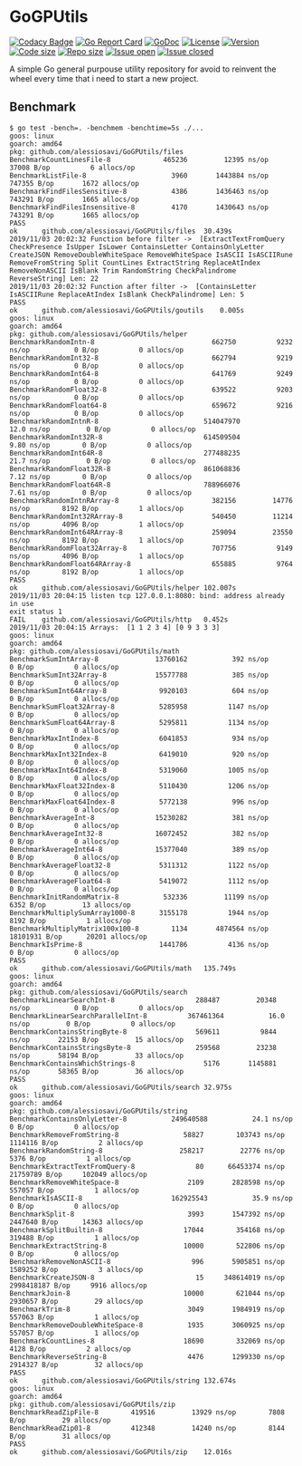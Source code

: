 # GoGPUtils

[![Codacy Badge](https://api.codacy.com/project/badge/Grade/86513a2282374f87a813110db86f018b)](https://www.codacy.com/manual/alessiosavi/GoGPUtils?utm_source=github.com&amp;utm_medium=referral&amp;utm_content=alessiosavi/GoGPUtils&amp;utm_campaign=Badge_Grade)
[![Go Report Card](https://goreportcard.com/badge/github.com/alessiosavi/GoGPUtils)](https://goreportcard.com/report/github.com/alessiosavi/GoGPUtils) [![GoDoc](https://godoc.org/github.com/alessiosavi/GoGPUtils?status.svg)](https://godoc.org/github.com/alessiosavi/GoGPUtils) [![License](https://img.shields.io/github/license/alessiosavi/GoGPUtils)](https://img.shields.io/github/license/alessiosavi/GoGPUtils) [![Version](https://img.shields.io/github/v/tag/alessiosavi/GoGPUtils)](https://img.shields.io/github/v/tag/alessiosavi/GoGPUtils) [![Code size](https://img.shields.io/github/languages/code-size/alessiosavi/GoGPUtils)](https://img.shields.io/github/languages/code-size/alessiosavi/GoGPUtils) [![Repo size](https://img.shields.io/github/repo-size/alessiosavi/GoGPUtils)](https://img.shields.io/github/repo-size/alessiosavi/GoGPUtils) [![Issue open](https://img.shields.io/github/issues/alessiosavi/GoGPUtils)](https://img.shields.io/github/issues/alessiosavi/GoGPUtils)
[![Issue closed](https://img.shields.io/github/issues-closed/alessiosavi/GoGPUtils)](https://img.shields.io/github/issues-closed/alessiosavi/GoGPUtils)

A simple Go general purpouse utility repository for avoid to reinvent the wheel every time that i need to start a new project.

## Benchmark

```text
$ go test -bench=. -benchmem -benchtime=5s ./...
goos: linux
goarch: amd64
pkg: github.com/alessiosavi/GoGPUtils/files
BenchmarkCountLinesFile-8         	  465236	     12395 ns/op	   37008 B/op	       6 allocs/op
BenchmarkListFile-8               	    3960	   1443884 ns/op	  747355 B/op	    1672 allocs/op
BenchmarkFindFilesSensitive-8     	    4386	   1436463 ns/op	  743291 B/op	    1665 allocs/op
BenchmarkFindFilesInsensitive-8   	    4170	   1430643 ns/op	  743291 B/op	    1665 allocs/op
PASS
ok  	github.com/alessiosavi/GoGPUtils/files	30.439s
2019/11/03 20:02:32 Function before filter ->  [ExtractTextFromQuery CheckPresence IsUpper IsLower ContainsLetter ContainsOnlyLetter CreateJSON RemoveDoubleWhiteSpace RemoveWhiteSpace IsASCII IsASCIIRune RemoveFromString Split CountLines ExtractString ReplaceAtIndex RemoveNonASCII IsBlank Trim RandomString CheckPalindrome ReverseString] Len: 22
2019/11/03 20:02:32 Function after filter ->  [ContainsLetter IsASCIIRune ReplaceAtIndex IsBlank CheckPalindrome] Len: 5
PASS
ok  	github.com/alessiosavi/GoGPUtils/goutils	0.005s
goos: linux
goarch: amd64
pkg: github.com/alessiosavi/GoGPUtils/helper
BenchmarkRandomIntn-8                       	  662750	      9232 ns/op	       0 B/op	       0 allocs/op
BenchmarkRandomInt32-8                      	  662794	      9219 ns/op	       0 B/op	       0 allocs/op
BenchmarkRandomInt64-8                      	  641769	      9249 ns/op	       0 B/op	       0 allocs/op
BenchmarkRandomFloat32-8                    	  639522	      9203 ns/op	       0 B/op	       0 allocs/op
BenchmarkRandomFloat64-8                    	  659672	      9216 ns/op	       0 B/op	       0 allocs/op
BenchmarkRandomIntnR-8                      	514047970	        12.0 ns/op	       0 B/op	       0 allocs/op
BenchmarkRandomInt32R-8                     	614509504	         9.80 ns/op	       0 B/op	       0 allocs/op
BenchmarkRandomInt64R-8                     	277488235	        21.7 ns/op	       0 B/op	       0 allocs/op
BenchmarkRandomFloat32R-8                   	861068836	         7.12 ns/op	       0 B/op	       0 allocs/op
BenchmarkRandomFloat64R-8                   	788966076	         7.61 ns/op	       0 B/op	       0 allocs/op
BenchmarkRandomIntnRArray-8                 	  382156	     14776 ns/op	    8192 B/op	       1 allocs/op
BenchmarkRandomInt32RArray-8                	  540450	     11214 ns/op	    4096 B/op	       1 allocs/op
BenchmarkRandomInt64RArray-8                	  259094	     23550 ns/op	    8192 B/op	       1 allocs/op
BenchmarkRandomFloat32Array-8               	  707756	      9149 ns/op	    4096 B/op	       1 allocs/op
BenchmarkRandomFloat64RArray-8              	  655885	      9764 ns/op	    8192 B/op	       1 allocs/op
PASS
ok  	github.com/alessiosavi/GoGPUtils/helper	102.007s
2019/11/03 20:04:15 listen tcp 127.0.0.1:8080: bind: address already in use
exit status 1
FAIL	github.com/alessiosavi/GoGPUtils/http	0.452s
2019/11/03 20:04:15 Arrays:  [1 1 2 3 4] [0 9 3 3 3]
goos: linux
goarch: amd64
pkg: github.com/alessiosavi/GoGPUtils/math
BenchmarkSumIntArray-8             	13760162	       392 ns/op	       0 B/op	       0 allocs/op
BenchmarkSumInt32Array-8           	15577788	       385 ns/op	       0 B/op	       0 allocs/op
BenchmarkSumInt64Array-8           	 9920103	       604 ns/op	       0 B/op	       0 allocs/op
BenchmarkSumFloat32Array-8         	 5285958	      1147 ns/op	       0 B/op	       0 allocs/op
BenchmarkSumFloat64Array-8         	 5295811	      1134 ns/op	       0 B/op	       0 allocs/op
BenchmarkMaxIntIndex-8             	 6041853	       934 ns/op	       0 B/op	       0 allocs/op
BenchmarkMaxInt32Index-8           	 6419010	       920 ns/op	       0 B/op	       0 allocs/op
BenchmarkMaxInt64Index-8           	 5319060	      1005 ns/op	       0 B/op	       0 allocs/op
BenchmarkMaxFloat32Index-8         	 5110430	      1206 ns/op	       0 B/op	       0 allocs/op
BenchmarkMaxFloat64Index-8         	 5772138	       996 ns/op	       0 B/op	       0 allocs/op
BenchmarkAverageInt-8              	15230282	       381 ns/op	       0 B/op	       0 allocs/op
BenchmarkAverageInt32-8            	16072452	       382 ns/op	       0 B/op	       0 allocs/op
BenchmarkAverageInt64-8            	15377040	       389 ns/op	       0 B/op	       0 allocs/op
BenchmarkAverageFloat32-8          	 5311312	      1122 ns/op	       0 B/op	       0 allocs/op
BenchmarkAverageFloat64-8          	 5419072	      1112 ns/op	       0 B/op	       0 allocs/op
BenchmarkInitRandomMatrix-8        	  532336	     11199 ns/op	    6352 B/op	      13 allocs/op
BenchmarkMultiplySumArray1000-8    	 3155178	      1944 ns/op	    8192 B/op	       1 allocs/op
BenchmarkMultiplyMatrix100x100-8   	    1134	   4874564 ns/op	18101931 B/op	   20201 allocs/op
BenchmarkIsPrime-8                 	 1441786	      4136 ns/op	       0 B/op	       0 allocs/op
PASS
ok  	github.com/alessiosavi/GoGPUtils/math	135.749s
goos: linux
goarch: amd64
pkg: github.com/alessiosavi/GoGPUtils/search
BenchmarkLinearSearchInt-8                 	  288487	     20348 ns/op	       0 B/op	       0 allocs/op
BenchmarkLinearSearchParallelInt-8         	367461364	        16.0 ns/op	       0 B/op	       0 allocs/op
BenchmarkContainsStringByte-8              	  569611	      9844 ns/op	   22153 B/op	      15 allocs/op
BenchmarkContainsStringsByte-8             	  259568	     23238 ns/op	   58194 B/op	      33 allocs/op
BenchmarkContainsWhichStrings-8            	    5176	   1145881 ns/op	   58365 B/op	      36 allocs/op
PASS
ok  	github.com/alessiosavi/GoGPUtils/search	32.975s
goos: linux
goarch: amd64
pkg: github.com/alessiosavi/GoGPUtils/string
BenchmarkContainsOnlyLetter-8       	249640588	        24.1 ns/op	       0 B/op	       0 allocs/op
BenchmarkRemoveFromString-8         	   58827	    103743 ns/op	 1114116 B/op	       2 allocs/op
BenchmarkRandomString-8             	  258217	     22776 ns/op	    5376 B/op	       1 allocs/op
BenchmarkExtractTextFromQuery-8     	      80	  66453374 ns/op	21759789 B/op	  102049 allocs/op
BenchmarkRemoveWhiteSpace-8         	    2109	   2828598 ns/op	  557057 B/op	       1 allocs/op
BenchmarkIsASCII-8                  	162925543	        35.9 ns/op	       0 B/op	       0 allocs/op
BenchmarkSplit-8                    	    3993	   1547392 ns/op	 2447640 B/op	   14363 allocs/op
BenchmarkSplitBuiltin-8             	   17044	    354168 ns/op	  319488 B/op	       1 allocs/op
BenchmarkExtractString-8            	   10000	    522806 ns/op	       0 B/op	       0 allocs/op
BenchmarkRemoveNonASCII-8           	     996	   5905851 ns/op	 1589252 B/op	       3 allocs/op
BenchmarkCreateJSON-8               	      15	 348614019 ns/op	2998418187 B/op	    9916 allocs/op
BenchmarkJoin-8                     	   10000	    621044 ns/op	 2930657 B/op	      29 allocs/op
BenchmarkTrim-8                     	    3049	   1984919 ns/op	  557063 B/op	       1 allocs/op
BenchmarkRemoveDoubleWhiteSpace-8   	    1935	   3060925 ns/op	  557057 B/op	       1 allocs/op
BenchmarkCountLines-8               	   18690	    332069 ns/op	    4128 B/op	       2 allocs/op
BenchmarkReverseString-8            	    4476	   1299330 ns/op	 2914327 B/op	      32 allocs/op
PASS
ok  	github.com/alessiosavi/GoGPUtils/string	132.674s
goos: linux
goarch: amd64
pkg: github.com/alessiosavi/GoGPUtils/zip
BenchmarkReadZipFile-8   	  419516	     13929 ns/op	    7808 B/op	      29 allocs/op
BenchmarkReadZip01-8     	  412348	     14240 ns/op	    8144 B/op	      31 allocs/op
PASS
ok  	github.com/alessiosavi/GoGPUtils/zip	12.016s
```
